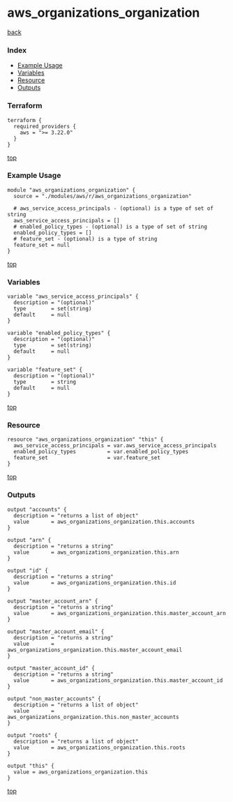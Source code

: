 # aws_organizations_organization

[back](../aws.md)

### Index

- [Example Usage](#example-usage)
- [Variables](#variables)
- [Resource](#resource)
- [Outputs](#outputs)

### Terraform

```hcl
terraform {
  required_providers {
    aws = ">= 3.22.0"
  }
}
```

[top](#index)

### Example Usage

```hcl
module "aws_organizations_organization" {
  source = "./modules/aws/r/aws_organizations_organization"

  # aws_service_access_principals - (optional) is a type of set of string
  aws_service_access_principals = []
  # enabled_policy_types - (optional) is a type of set of string
  enabled_policy_types = []
  # feature_set - (optional) is a type of string
  feature_set = null
}
```

[top](#index)

### Variables

```hcl
variable "aws_service_access_principals" {
  description = "(optional)"
  type        = set(string)
  default     = null
}

variable "enabled_policy_types" {
  description = "(optional)"
  type        = set(string)
  default     = null
}

variable "feature_set" {
  description = "(optional)"
  type        = string
  default     = null
}
```

[top](#index)

### Resource

```hcl
resource "aws_organizations_organization" "this" {
  aws_service_access_principals = var.aws_service_access_principals
  enabled_policy_types          = var.enabled_policy_types
  feature_set                   = var.feature_set
}
```

[top](#index)

### Outputs

```hcl
output "accounts" {
  description = "returns a list of object"
  value       = aws_organizations_organization.this.accounts
}

output "arn" {
  description = "returns a string"
  value       = aws_organizations_organization.this.arn
}

output "id" {
  description = "returns a string"
  value       = aws_organizations_organization.this.id
}

output "master_account_arn" {
  description = "returns a string"
  value       = aws_organizations_organization.this.master_account_arn
}

output "master_account_email" {
  description = "returns a string"
  value       = aws_organizations_organization.this.master_account_email
}

output "master_account_id" {
  description = "returns a string"
  value       = aws_organizations_organization.this.master_account_id
}

output "non_master_accounts" {
  description = "returns a list of object"
  value       = aws_organizations_organization.this.non_master_accounts
}

output "roots" {
  description = "returns a list of object"
  value       = aws_organizations_organization.this.roots
}

output "this" {
  value = aws_organizations_organization.this
}
```

[top](#index)
